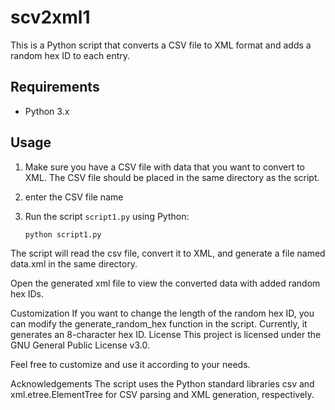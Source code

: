 # scv2xml1
This is a Python script that converts a CSV file to XML format and adds a random hex ID to each entry.

## Requirements

- Python 3.x

## Usage

1. Make sure you have a CSV file with data that you want to convert to XML. The CSV file should be placed in the same directory as the script.

2. enter the CSV file name 

3. Run the script `script1.py` using Python:

   ```shell
   python script1.py
The script will read the csv file, convert it to XML, and generate a file named data.xml in the same directory.

Open the generated xml file to view the converted data with added random hex IDs.

Customization
If you want to change the length of the random hex ID, you can modify the generate_random_hex function in the script. Currently, it generates an 8-character hex ID.
License
This project is licensed under the GNU General Public License v3.0.

Feel free to customize and use it according to your needs.

Acknowledgements
The script uses the Python standard libraries csv and xml.etree.ElementTree for CSV parsing and XML generation, respectively.